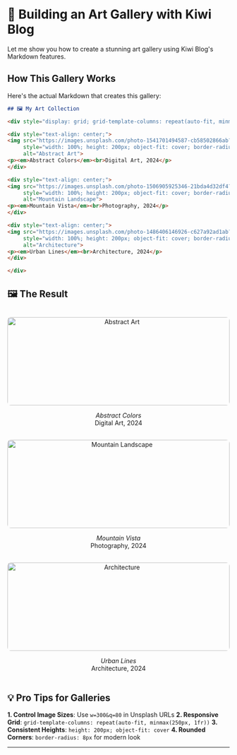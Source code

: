 # 🎨 Building an Art Gallery with Kiwi Blog

Let me show you how to create a stunning art gallery using Kiwi Blog's Markdown features.

## How This Gallery Works

Here's the actual Markdown that creates this gallery:

```markdown
## 🖼️ My Art Collection

<div style="display: grid; grid-template-columns: repeat(auto-fit, minmax(250px, 1fr)); gap: 1rem; margin: 2rem 0;">

<div style="text-align: center;">
<img src="https://images.unsplash.com/photo-1541701494587-cb58502866ab?w=300&q=80" 
     style="width: 100%; height: 200px; object-fit: cover; border-radius: 8px;" 
     alt="Abstract Art">
<p><em>Abstract Colors</em><br>Digital Art, 2024</p>
</div>

<div style="text-align: center;">
<img src="https://images.unsplash.com/photo-1506905925346-21bda4d32df4?w=300&q=80" 
     style="width: 100%; height: 200px; object-fit: cover; border-radius: 8px;" 
     alt="Mountain Landscape">
<p><em>Mountain Vista</em><br>Photography, 2024</p>
</div>

<div style="text-align: center;">
<img src="https://images.unsplash.com/photo-1486406146926-c627a92ad1ab?w=300&q=80" 
     style="width: 100%; height: 200px; object-fit: cover; border-radius: 8px;" 
     alt="Architecture">
<p><em>Urban Lines</em><br>Architecture, 2024</p>
</div>

</div>
```

## 🖼️ The Result

<div style="display: grid; grid-template-columns: repeat(auto-fit, minmax(250px, 1fr)); gap: 1rem; margin: 2rem 0;">

<div style="text-align: center;">
<img src="https://images.unsplash.com/photo-1541701494587-cb58502866ab?w=300&q=80" 
     style="width: 100%; height: 200px; object-fit: cover; border-radius: 8px;" 
     alt="Abstract Art">
<p><em>Abstract Colors</em><br>Digital Art, 2024</p>
</div>

<div style="text-align: center;">
<img src="https://images.unsplash.com/photo-1506905925346-21bda4d32df4?w=300&q=80" 
     style="width: 100%; height: 200px; object-fit: cover; border-radius: 8px;" 
     alt="Mountain Landscape">
<p><em>Mountain Vista</em><br>Photography, 2024</p>
</div>

<div style="text-align: center;">
<img src="https://images.unsplash.com/photo-1486406146926-c627a92ad1ab?w=300&q=80" 
     style="width: 100%; height: 200px; object-fit: cover; border-radius: 8px;" 
     alt="Architecture">
<p><em>Urban Lines</em><br>Architecture, 2024</p>
</div>

</div>

## 💡 Pro Tips for Galleries

**1. Control Image Sizes**: Use `w=300&q=80` in Unsplash URLs
**2. Responsive Grid**: `grid-template-columns: repeat(auto-fit, minmax(250px, 1fr))`
**3. Consistent Heights**: `height: 200px; object-fit: cover`
**4. Rounded Corners**: `border-radius: 8px` for modern look

---
